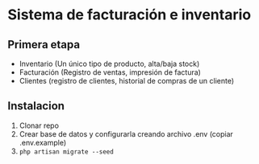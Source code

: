 # Sistema de facturación e inventario

## Primera etapa

- Inventario (Un único tipo de producto, alta/baja stock)
- Facturación (Registro de ventas, impresión de factura)
- Clientes (registro de clientes, historial de compras de un cliente)

## Instalacion
1. Clonar repo
2. Crear base de datos y configurarla creando archivo .env (copiar .env.example)
3. `php artisan migrate --seed`
